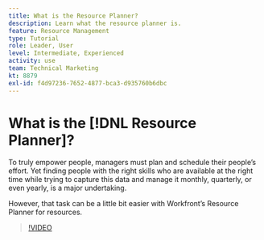 ```yaml
---
title: What is the Resource Planner?
description: Learn what the resource planner is.
feature: Resource Management
type: Tutorial
role: Leader, User
level: Intermediate, Experienced
activity: use
team: Technical Marketing
kt: 8879
exl-id: f4d97236-7652-4877-bca3-d935760b6dbc
---
```

# What is the [!DNL Resource Planner]?

To truly empower people, managers must plan and schedule their people’s effort. Yet finding people with the right skills who are available at the right time while trying to capture this data and manage it monthly, quarterly, or even yearly, is a major undertaking.

However, that task can be a little bit easier with Workfront’s Resource Planner for resources.


>[!VIDEO](https://video.tv.adobe.com/v/335167/?quality=12)
